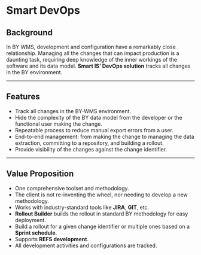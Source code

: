 # Smart DevOps

## Background

In BY WMS, development and configuration have a remarkably close relationship. Managing all the changes that can impact production is a daunting task, requiring deep knowledge of the inner workings of the software and its data model. **Smart IS’ DevOps solution** tracks all changes in the BY environment.

---

## Features

- Track all changes in the BY-WMS environment.
- Hide the complexity of the BY data model from the developer or the functional user making the change.
- Repeatable process to reduce manual export errors from a user.
- End-to-end management: from making the change to managing the data extraction, committing to a repository, and building a rollout.
- Provide visibility of the changes against the change identifier.

---

## Value Proposition

- One comprehensive toolset and methodology.
- The client is not re-inventing the wheel, nor needing to develop a new methodology.
- Works with industry-standard tools like **JIRA**, **GIT**, etc.
- **Rollout Builder** builds the rollout in standard BY methodology for easy deployment.
- Build a rollout for a given change identifier or multiple ones based on a **Sprint schedule**.
- Supports **REFS development**.
- All development activities and configurations are tracked.






